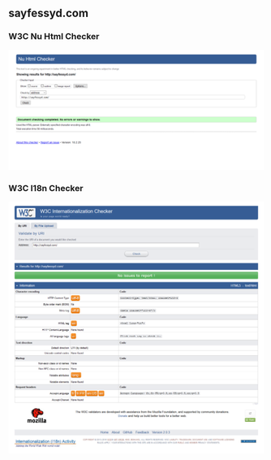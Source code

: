## sayfessyd.com
### W3C Nu Html Checker
![Screenshot](https://raw.githubusercontent.com/sayfessyd/sayfessyd.github.io/master/Nu_Html_Checker.png)

### W3C I18n Checker
![Screenshot](https://raw.githubusercontent.com/sayfessyd/sayfessyd.github.io/master/W3C_I18n_Checker.png)